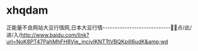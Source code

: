 # xhqdam
正能量不良网站大豆行情网,日本大豆行情----------------------------👣👣点/此/进/入/http://www.baidu.com/link?url=NoK8PT47PahMhFH8Vie_jnciyIKNTTtVBQKpill6udK&amp;wd
